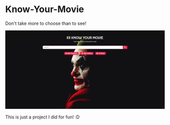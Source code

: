 # Know-Your-Movie
Don't take more to choose than to see!

![](/Know-Your-Movie/image-readme.png)

This is just a project I did for fun! :D
